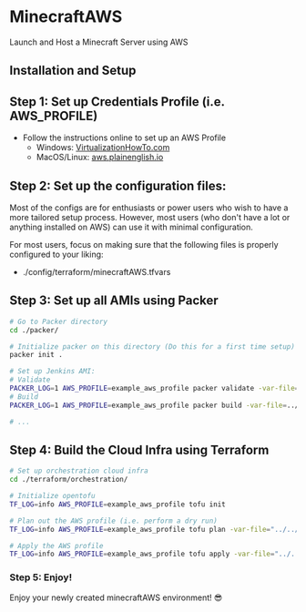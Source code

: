 # MinecraftAWS
Launch and Host a Minecraft Server using AWS

## Installation and Setup 

## Step 1: Set up Credentials Profile (i.e. AWS_PROFILE)

- Follow the instructions online to set up an AWS Profile
    - Windows: [VirtualizationHowTo.com](https://www.virtualizationhowto.com/2021/04/configuring-aws-credentials-and-profiles-in-windows/) 
    - MacOS/Linux: [aws.plainenglish.io](https://aws.plainenglish.io/how-to-manage-aws-profiles-using-the-aws-cli-def95986c0ab)

## Step 2: Set up the configuration files:

Most of the configs are for enthusiasts or power users who wish to have a more tailored setup process.
However, most users (who don't have a lot or anything installed on AWS) can use it with minimal configuration.

For most users, focus on making sure that the following files is properly configured to your liking:
- ./config/terraform/minecraftAWS.tfvars

## Step 3: Set up all AMIs using Packer

``` BASH
# Go to Packer directory
cd ./packer/

# Initialize packer on this directory (Do this for a first time setup)
packer init .

# Set up Jenkins AMI:
# Validate
PACKER_LOG=1 AWS_PROFILE=example_aws_profile packer validate -var-file=../config/pkr_jenkins.pkrvars.hcl jenkins.pkr.hcl
# Build
PACKER_LOG=1 AWS_PROFILE=example_aws_profile packer build -var-file=../config/pkr_jenkins.pkrvars.hcl jenkins.pkr.hcl

# ...
```

## Step 4: Build the Cloud Infra using Terraform

``` BASH
# Set up orchestration cloud infra
cd ./terraform/orchestration/

# Initialize opentofu
TF_LOG=info AWS_PROFILE=example_aws_profile tofu init

# Plan out the AWS profile (i.e. perform a dry run)
TF_LOG=info AWS_PROFILE=example_aws_profile tofu plan -var-file="../../config/terraform/minecraftAWS.tfvars" -compact-warnings

# Apply the AWS profile 
TF_LOG=info AWS_PROFILE=example_aws_profile tofu apply -var-file="../../config/terraform/minecraftAWS.tfvars" -compact-warnings
```

### Step 5: Enjoy!

Enjoy your newly created minecraftAWS environment! 😎

